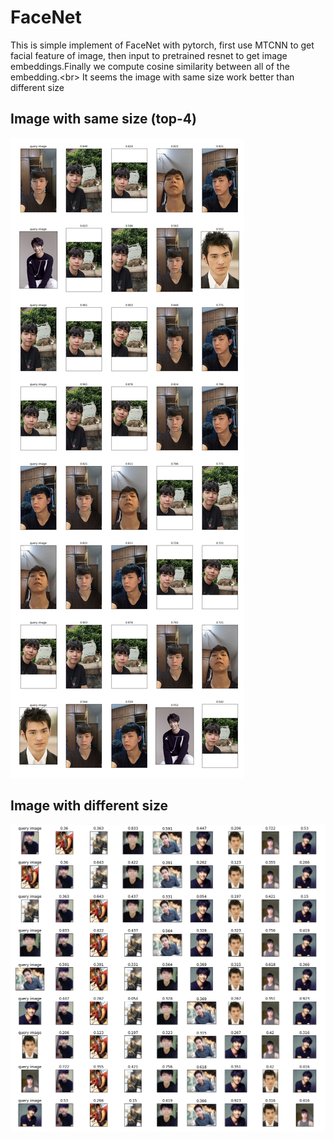 # FaceNet
This is simple implement of FaceNet with pytorch, first use MTCNN to get facial feature of image, then input to pretrained resnet to get image embeddings.Finally we compute cosine similarity between all of the embedding.<br\>
It seems the image with same size work better than different size

## Image with same size (top-4)
![image](https://github.com/AppleHank/FaceNet/blob/main/output_2.png)

## Image with different size
![image](https://github.com/AppleHank/FaceNet/blob/main/output.png)
